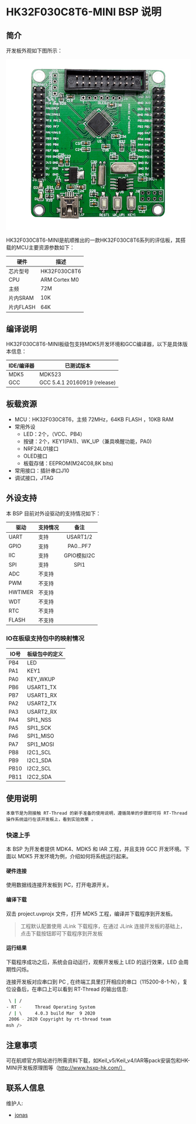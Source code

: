 # HK32F030C8T6-MINI BSP 说明

## 简介

开发板外观如下图所示：

![board](figures/board.jpg)

HK32F030C8T6-MINI是航顺推出的一款HK32F030C8T6系列的评估板，其搭载的MCU主要资源参数如下：

| 硬件      | 描述          |
| --------- | ------------- |
| 芯片型号  | HK32F030C8T6  |
| CPU       | ARM Cortex M0 |
| 主频      | 72M           |
| 片内SRAM  | 10K           |
| 片内FLASH | 64K           |

## 编译说明

HK32F030C8T6-MINI板级包支持MDK5开发环境和GCC编译器，以下是具体版本信息：

| IDE/编译器 | 已测试版本                   |
| ---------- | ---------------------------- |
| MDK5       | MDK523                       |
| GCC        | GCC 5.4.1 20160919 (release) |

## 板载资源

- MCU：HK32F030C8T6，主频 72MHz，64KB FLASH ，10KB RAM
- 常用外设
  - LED：2个，（VCC、PB4）
  - 按键：2个，KEY1(PA1)、WK_UP（兼具唤醒功能，PA0)
  - NRF24L01接口
  - OLED接口
  - 板载存储：EEPROM(M24C08,8K bits)
- 常用接口：插针串口J10
- 调试接口，JTAG

## 外设支持

本 BSP 目前对外设驱动的支持情况如下：

| 驱动    | 支持情况 |    备注     |
| ------- | -------- | :---------: |
| UART    | 支持     |  USART1/2   |
| GPIO    | 支持     |  PA0...PF7  |
| IIC     | 支持     | GPIO模拟I2C |
| SPI     | 支持     |    SPI1     |
| ADC     | 不支持   |             |
| PWM     | 不支持   |             |
| HWTIMER | 不支持   |             |
| WDT     | 不支持   |             |
| RTC     | 不支持   |             |
| FLASH   | 不支持   |             |

### IO在板级支持包中的映射情况

| IO号 | 板级包中的定义 |
| ---- | -------------- |
| PB4  | LED            |
| PA1  | KEY1           |
| PA0  | KEY_WKUP       |
| PB6  | USART1_TX      |
| PB7  | USART1_RX      |
| PA2  | USART2_TX      |
| PA3  | USART2_RX      |
| PA4  | SPI1_NSS       |
| PA5  | SPI1_SCK       |
| PA6  | SPI1_MISO      |
| PA7  | SPI1_MOSI      |
| PB8  | I2C1_SCL       |
| PB9  | I2C1_SDA       |
| PB10  | I2C2_SCL       |
| PB11  | I2C2_SDA       |

## 使用说明

    本章节是为刚接触 RT-Thread 的新手准备的使用说明，遵循简单的步骤即可将 RT-Thread 操作系统运行在该开发板上，看到实验效果 。

### 快速上手

本 BSP 为开发者提供 MDK4、MDK5 和 IAR 工程，并且支持 GCC 开发环境。下面以 MDK5 开发环境为例，介绍如何将系统运行起来。

#### 硬件连接

使用数据线连接开发板到 PC，打开电源开关。

#### 编译下载

双击 project.uvprojx 文件，打开 MDK5 工程，编译并下载程序到开发板。

> 工程默认配置使用 JLink 下载程序，在通过 JLink 连接开发板的基础上，点击下载按钮即可下载程序到开发板

#### 运行结果

下载程序成功之后，系统会自动运行，观察开发板上 LED 的运行效果，LED 会周期性闪烁。

连接开发板对应串口到 PC , 在终端工具里打开相应的串口（115200-8-1-N），复位设备后，在串口上可以看到 RT-Thread 的输出信息:

```bash
 \ | /
- RT -     Thread Operating System
 / | \     4.0.3 build Mar  9 2020
 2006 - 2020 Copyright by rt-thread team
msh />
```

## 注意事项

可在航顺官方网站进行所需资料下载，如Keil_v5/Keil_v4/IAR等pack安装包和HK-MINI开发板原理图等（http://www.hsxp-hk.com/）

## 联系人信息

维护人:

- [jonas](https://github.com/JonasWen) 